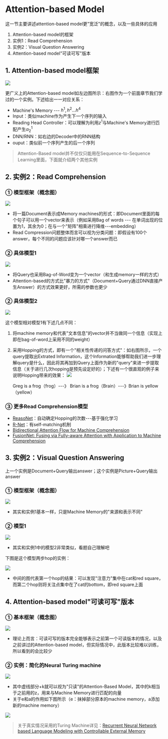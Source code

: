 # Attention-based Model

这一节主要讲述attention-based model更"宽泛"的概念，以及一些具体的应用

1. Attention-based model的框架
2. 实例1：Read Comprehension
3. 实例2：Visual Question Answering
4. Attention-based model"可读可写"版本

## 1. Attention-based model框架

![](png/r38.png)

更广义上的Attention-based model如左边图所示：右图作为一个前面章节我们学过的一个实例。下述给出一一对应关系：

- Machine's Memory --- $h^1,h^2...h^4$
- Input：类似machine作为产生下一个序列的输入
- Reading Head Controller：可以理解为利用$z^1$与Machine's Memory进行匹配产生$\alpha_2^1$
- DNN/RNN：如右边的Decoder中的RNN结构
- ouput：类似前一个序列产生的后一个序列

> Attention-Based model并不仅仅只能用在Sequence-to-Sequence Learning里面，下面就介绍两个其他实例

## 2. 实例2：Read Comprehension

### ① 模型框架（概念图）

![](png/r39.png)

- 将一篇Document表示成Memory machines的形式：即Document里面的每个句子可以用一个vector来表示（例如采用Bag of words --- 在单词出现的位置为1，其余为0；在与一个"矩阵"相乘进行降维---embedding）
- Read Compression问题整体而言可以视为分类问题：即假设有100个answer，每个不同的问题应该针对哪一个answer而已

### ② 具体模型1

![](png/r40.png)

- 将Query也采用Bag-of-Word变为一个vector（和生成memory一样的方式）
- Attention-based的方式比"暴力的方式"（Document+Query通过DNN直接产生Answer）的方式效果更好，所需的参数也更少

### ② 具体模型2

![](png/r41.png)

这个模型相对模型1有下述几点不同：

1. 将machine memory和代表"文本信息"的vector并不当做同一个信息（实现上即在bag-of-word上采用不同的weight）

2. 采用Hopping的方式，即有一个"相关性传递的问答方式"：如右图所示，一个query提取出Extrated Information，这个Information能够帮助我们进一步理解query是什么，因此将其再加到Query上面作为新的"query"来进一步提取信息（关于进行几次hopping是预先设定好的）；下述有一个很直观的例子来说明Hopping带来的效果：
   ![](png/r42.png)

   Greg is a frog（frog）---》 Brian is a frog（Brain）---》Brian is yellow（yellow）

### ③ 更多Read Comprehension模型

- [ReasoNet](https://arxiv.org/abs/1609.05284)：自动确定Hopping的次数---基于强化学习
- [R-Net](https://www.microsoft.com/en-us/research/wp-content/uploads/2017/05/r-net.pdf)：有self-matching机制
- [Bidirectional Attention Flow for Machine Comprehension](https://arxiv.org/abs/1611.01603)
- [FusionNet: Fusing via Fully-aware Attention with Application to Machine Comprehension](https://openreview.net/forum?id=BJIgi_eCZ)

## 3. 实例2：Visual Question Answering

上一个实例是Document+Query输出answer；这个实例是Picture+Query输出answer

### ① 模型框架（概念图） 

![](png/r43.png)

- 其实和实例1基本一样，只是Machine Memory的"来源和表示不同"

### ② 模型1

![](png/r44.png)

- 其实和实例1中的模型2非常类似，看题自己理解吧

下图是这个模型两步hop的实例：

![](png/r45.png)

- 中间的图代表第一个hop的结果：可以发现"注意力"集中在cat和red square，而第二个hop则将关注点集中在了cat的bottom，即red square上面

## 4. Attention-based model"可读可写"版本

### ① 基本框架（概念图）

![](png/r46.png)

- 理论上而言：可读可写的版本完全能够表示之前第一个可读版本的情况，以及之前讲过的Attention-based model，但实际情况中，此版本比较难以训练，所以看到的会比较少

### ② 实例：简化的Neural Turing machine

![](png/r47.png)

- 其中虚线部分+k就可以视为"只读"的Attention-Based Model，其中的k相当于之前用的z，用来与Machine Memory进行匹配的向量
- 关于e和a的作用如下图所示（e：抹掉部分原本的machine memory，a添加新的machine memory）

![](png/r48.png)

> 关于真实情况采用的Turing Machine详见：[Recurrent Neural Network based Language Modeling with Controllable External Memory](https://ieeexplore.ieee.org/stamp/stamp.jsp?tp=&arnumber=7953249)

